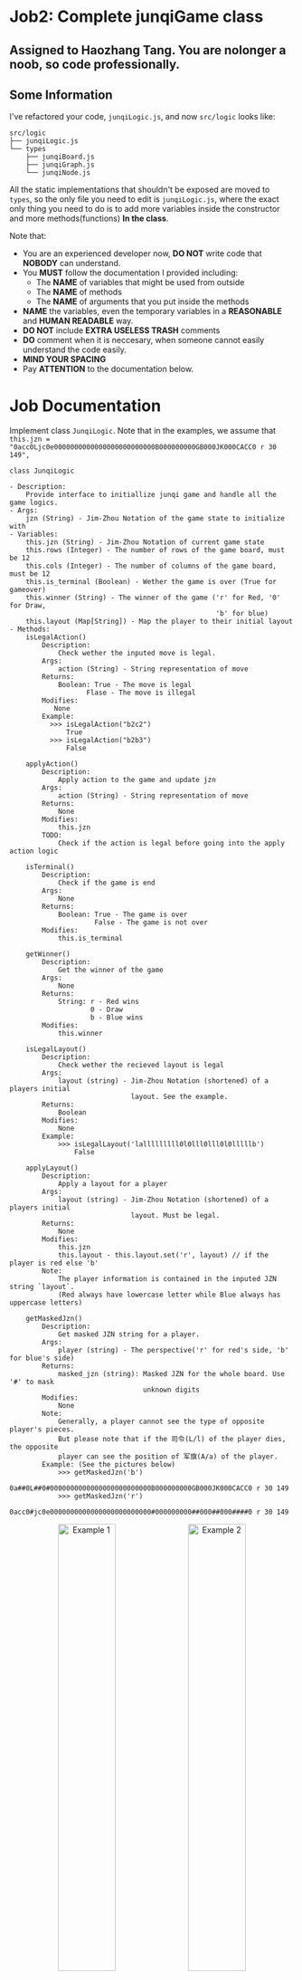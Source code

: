 # Job2: Complete junqiGame class

## Assigned to Haozhang Tang. You are nolonger a noob, so code professionally.

## Some Information

I've refactored your code, `junqiLogic.js`, and now `src/logic` looks like:

```
src/logic
├── junqiLogic.js
└── types
    ├── junqiBoard.js
    ├── junqiGraph.js
    └── junqiNode.js
```

All the static implementations that shouldn't be exposed are moved to `types`, so the only file you need to edit is `junqiLogic.js`, where the exact only thing you need to do is to add more variables inside the constructor and more methods(functions) **In the class**.

Note that:

- You are an experienced developer now, **DO NOT** write code that **NOBODY** can understand.
- You **MUST** follow the documentation I provided including:
  - The **NAME** of variables that might be used from outside
  - The **NAME** of methods
  - The **NAME** of arguments that you put inside the methods
- **NAME** the variables, even the temporary variables in a **REASONABLE** and **HUMAN READABLE** way.
- **DO NOT** include **EXTRA USELESS TRASH** comments
- **DO** comment when it is neccesary, when someone cannot easily understand the code easily.
- **MIND YOUR SPACING**
- Pay **ATTENTION** to the documentation below.

# Job Documentation

Implement class `JunqiLogic`. Note that in the examples, we assume that `this.jzn = "0acc0Ljc0e0000000000000000000000000B000000000GB000JK000CACC0 r 30 149", `

```
class JunqiLogic

- Description:
    Provide interface to initiallize junqi game and handle all the game logics.
- Args:
    jzn (String) - Jim-Zhou Notation of the game state to initialize with
- Variables:
    this.jzn (String) - Jim-Zhou Notation of current game state
    this.rows (Integer) - The number of rows of the game board, must be 12
    this.cols (Integer) - The number of columns of the game board, must be 12
    this.is_terminal (Boolean) - Wether the game is over (True for gameover)
    this.winner (String) - The winner of the game ('r' for Red, '0' for Draw,
                                                   'b' for blue)
    this.layout (Map[String]) - Map the player to their initial layout
- Methods:
    isLegalAction()
        Description:
            Check wether the inputed move is legal.
        Args:
            action (String) - String representation of move
        Returns:
            Boolean: True - The move is legal
                   Flase - The move is illegal
        Modifies:
           None
        Example:
          >>> isLegalAction("b2c2")
              True
          >>> isLegalAction("b2b3")
              False

    applyAction()
        Description:
            Apply action to the game and update jzn
        Args:
            action (String) - String representation of move
        Returns:
            None
        Modifies:
            this.jzn
        TODO:
            Check if the action is legal before going into the apply action logic

    isTerminal()
        Description:
            Check if the game is end
        Args:
            None
        Returns:
            Boolean: True - The game is over
                     False - The game is not over
        Modifies:
            this.is_terminal

    getWinner()
        Description:
            Get the winner of the game
        Args:
            None
        Returns:
            String: r - Red wins
                    0 - Draw
                    b - Blue wins
        Modifies:
            this.winner

    isLegalLayout()
        Description:
            Check wether the recieved layout is legal
        Args:
            layout (string) - Jim-Zhou Notation (shortened) of a players initial
                              layout. See the example.
        Returns:
            Boolean
        Modifies:
            None
        Example:
            >>> isLegalLayout('lalllllllll0l0lll0lll0l0lllllb')
                False

    applyLayout()
        Description:
            Apply a layout for a player
        Args:
            layout (string) - Jim-Zhou Notation (shortened) of a players initial
                              layout. Must be legal.
        Returns:
            None
        Modifies:
            this.jzn
            this.layout - this.layout.set('r', layout) // if the player is red else 'b'
        Note:
            The player information is contained in the inputed JZN string `layout`.
            (Red always have lowercase letter while Blue always has uppercase letters)

    getMaskedJzn()
        Description:
            Get masked JZN string for a player.
        Args:
            player (string) - The perspective('r' for red's side, 'b' for blue's side)
        Returns:
            masked_jzn (string): Masked JZN for the whole board. Use '#' to mask
                                 unknown digits
        Modifies:
            None
        Note:
            Generally, a player cannot see the type of opposite player's pieces.
            But please note that if the 司令(L/l) of the player dies, the opposite
            player can see the position of 军旗(A/a) of the player.
        Example: (See the pictures below)
            >>> getMaskedJzn('b')
                0a##0L##0#0000000000000000000000000B000000000GB000JK000CACC0 r 30 149
            >>> getMaskedJzn('r')
                0acc0#jc0e0000000000000000000000000#000000000##000##000####0 r 30 149
```

<p align="center">
  <img src="https://github.com/user-attachments/assets/06510707-a99a-4ad8-810a-906ccc2ed440" alt="Example 1" width="45%">
  <img src="https://github.com/user-attachments/assets/65b00498-5e02-475f-a746-3bc4ff71b760" alt="Example 2" width="45%">
</p>

**PLEASE STRICTLY FOLLOW THE DOCUMENTATION**
